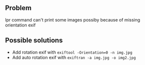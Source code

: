 ## Problem

lpr command can't print some images possiby because of missing orientation exif

## Possible solutions

- Add rotation exif with `exiftool -Orientation=0 -n img.jpg`
- Add auto rotation exif with `exiftran -a img.jpg -o img2.jpg`

